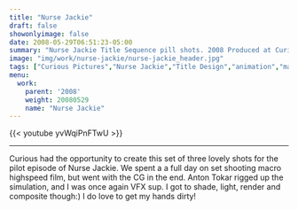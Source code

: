 ```yaml
---
title: "Nurse Jackie"
draft: false
showonlyimage: false
date: 2008-05-29T06:51:23-05:00
summary: "Nurse Jackie Title Sequence pill shots. 2008 Produced at Curious Pictures"
image: "img/work/nurse-jackie/nurse-jackie_header.jpg"
tags: ["Curious Pictures","Nurse Jackie","Title Design","animation","maya","aftereffects"]
menu:
  work:
    parent: '2008'
    weight: 20080529
    name: "Nurse Jackie"
---
```


{{< youtube yvWqiPnFTwU >}}

---


Curious had the opportunity to create this set of three lovely shots for the pilot episode of Nurse Jackie. We spent a a full day on set shooting macro highspeed film, but went with the CG in the end. Anton Tokar rigged up the simulation, and I was once again VFX sup. I got to shade, light, render and composite though:) I do love to get my hands dirty!
